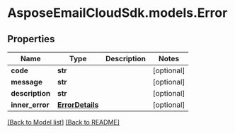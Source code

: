 # AsposeEmailCloudSdk.models.Error
## Properties
Name | Type | Description | Notes
------------ | ------------- | ------------- | -------------
**code** | **str** |  | [optional] 
**message** | **str** |  | [optional] 
**description** | **str** |  | [optional] 
**inner_error** | [**ErrorDetails**](ErrorDetails.md) |  | [optional] 



[[Back to Model list]](Models.md) [[Back to README]](README.md)


